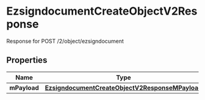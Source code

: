 

# EzsigndocumentCreateObjectV2Response

Response for POST /2/object/ezsigndocument

## Properties

| Name | Type | Description | Notes |
|------------ | ------------- | ------------- | -------------|
|**mPayload** | [**EzsigndocumentCreateObjectV2ResponseMPayload**](EzsigndocumentCreateObjectV2ResponseMPayload.md) |  |  |



